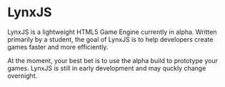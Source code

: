 LynxJS
======

LynxJS is a lightweight HTML5 Game Engine currently in alpha. Written primarily by a student, the goal of LynxJS is to help developers create games faster and more efficiently.

At the moment, your best bet is to use the alpha build to prototype your games. LynxJS is still in early development and may quckly change overnight.